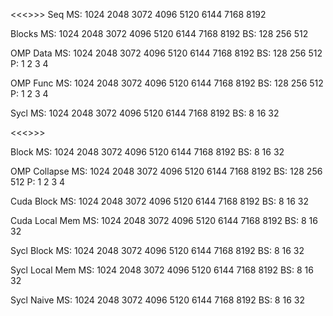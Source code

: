 
<<<<LU>>>>
Seq
MS: 1024 2048 3072 4096 5120 6144 7168 8192

Blocks
MS: 1024 2048 3072 4096 5120 6144 7168 8192
BS: 128 256 512

OMP Data
MS: 1024 2048 3072 4096 5120 6144 7168 8192
BS: 128 256 512
P: 1 2 3 4

OMP Func
MS: 1024 2048 3072 4096 5120 6144 7168 8192
BS: 128 256 512
P: 1 2 3 4

Sycl
MS: 1024 2048 3072 4096 5120 6144 7168 8192
BS: 8 16 32

<<<<MM>>>>

Block
MS: 1024 2048 3072 4096 5120 6144 7168 8192
BS: 8 16 32

OMP Collapse
MS: 1024 2048 3072 4096 5120 6144 7168 8192
BS: 128 256 512
P: 1 2 3 4

Cuda Block
MS: 1024 2048 3072 4096 5120 6144 7168 8192
BS: 8 16 32

Cuda Local Mem
MS: 1024 2048 3072 4096 5120 6144 7168 8192
BS: 8 16 32

Sycl Block
MS: 1024 2048 3072 4096 5120 6144 7168 8192
BS: 8 16 32

Sycl Local Mem
MS: 1024 2048 3072 4096 5120 6144 7168 8192
BS: 8 16 32

Sycl Naive
MS: 1024 2048 3072 4096 5120 6144 7168 8192
BS: 8 16 32